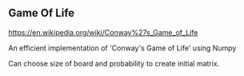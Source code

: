 ## Game Of Life

https://en.wikipedia.org/wiki/Conway%27s_Game_of_Life

An efficient implementation of 'Conway's Game of Life' using Numpy


Can choose size of board and probability to create initial matrix.
